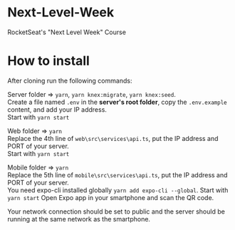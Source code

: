 # Next-Level-Week
 RocketSeat's "Next Level Week" Course

# How to install

After cloning run the following commands:

Server folder => `yarn`, `yarn knex:migrate`, `yarn knex:seed`.<br />
Create a file named `.env` in the **server's root folder**, copy the `.env.example` content, and add your IP address.<br />
Start with `yarn start`

Web folder => `yarn`<br />
Replace the 4th line of `web\src\services\api.ts`, put the IP address and PORT of your server.<br />
Start with `yarn start`

Mobile folder => `yarn`<br />
Replace the 5th line of `mobile\src\services\api.ts`, put the IP address and PORT of your server.<br />
You need expo-cli installed globally `yarn add expo-cli --global`.
Start with `yarn start`
Open Expo app in your smartphone and scan the QR code.

Your network connection should be set to public and the server should be running at the same network as the smartphone.
